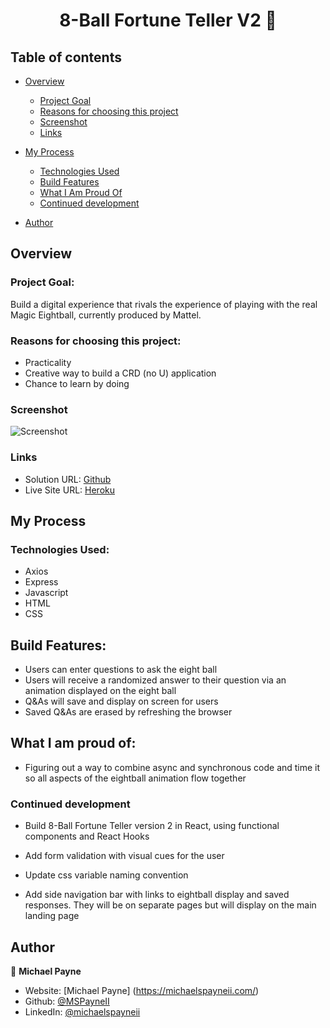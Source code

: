 <h1 align="center">8-Ball Fortune Teller V2 👋</h1>


## Table of contents

- [Overview](#overview)
  - [Project Goal](#project-goal)
  - [Reasons for choosing this project](#reasons-for-choosing-this-project)
  - [Screenshot](#screenshot)
  - [Links](#links)
- [My Process](#my-process)

  - [Technologies Used](#technologies-used)
  - [Build Features](#build-features)
  - [What I Am Proud Of](#what-i-am-proud-of)
  - [Continued development](#continued-development)

- [Author](#author)

## Overview

### Project Goal:

Build a digital experience that rivals the experience of playing with the real Magic Eightball, currently produced by Mattel.

### Reasons for choosing this project:

- Practicality
- Creative way to build a CRD (no U) application
- Chance to learn by doing

### Screenshot

![Screenshot](client/images/eightballgif.gif)

### Links

- Solution URL: [Github](https://github.com/MSPayneII/foundations-capstone)
- Live Site URL: [Heroku](https://mpayne-foundation-capstone.herokuapp.com/)

## My Process

### Technologies Used:

- Axios
- Express
- Javascript
- HTML
- CSS

## Build Features:

- Users can enter questions to ask the eight ball
- Users will receive a randomized answer to their question via an animation displayed on the eight ball
- Q&As will save and display on screen for users
- Saved Q&As are erased by refreshing the browser

## What I am proud of:

- Figuring out a way to combine async and synchronous code and time it so all aspects of the eightball animation flow together

### Continued development

- Build 8-Ball Fortune Teller version 2 in React, using functional components and React Hooks

- Add form validation with visual cues for the user

- Update css variable naming convention

- Add side navigation bar with links to eightball display and saved responses. They will be on separate pages but will display on the main landing page

## Author

👤 **Michael Payne**

- Website: [Michael Payne] (https://michaelspayneii.com/)
- Github: [@MSPayneII](https://github.com/MSPayneII)
- LinkedIn: [@michaelspayneii](https://linkedin.com/in/michaelspayneii)
